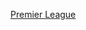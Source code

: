 [Premier League](https://www.google.com/search?q=pl&rlz=1C1CHWL_enIN879IN879&oq=pl&aqs=chrome.0.69i59j46i39j0i67j0i67i433j0i131i433i512j69i60l3.457j0j7&sourceid=chrome&ie=UTF-8#cobssid=s)
